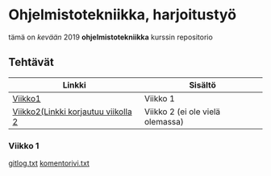# Ohjelmistotekniikka, harjoitustyö

tämä on *kevään* 2019 **ohjelmistotekniikka** kurssin repositorio

## Tehtävät

Linkki | Sisältö
-------|--------
[Viikko1](http://github.com/kordaniel/ot-harjoitustyo/tree/master/laskarit/viikko1)|Viikko 1
[Viikko2(Linkki korjautuu viikolla 2](http://github.com/kordaniel/ot-harjoitustyo)|Viikko 2 (ei ole vielä olemassa)

### Viikko 1
[gitlog.txt](https://github.com/kordaniel/ot-harjoitustyo/blob/master/laskarit/viikko1/gitlog.txt)
[komentorivi.txt](https://github.com/kordaniel/ot-harjoitustyo/blob/master/laskarit/viikko1/komentorivi.txt)
